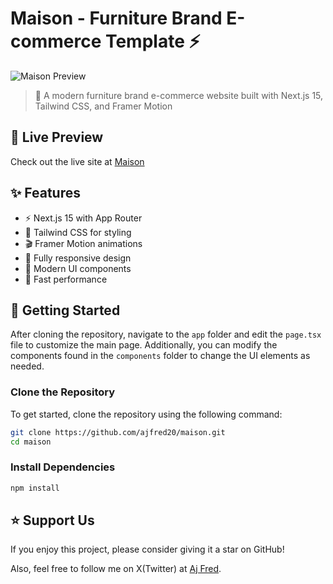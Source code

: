 # Maison - Furniture Brand E-commerce Template ⚡

![Maison Preview](https://raw.githubusercontent.com/ajfred20/chimly/main/public/assets/preview.png)

> 🌟 A modern furniture brand e-commerce website built with Next.js 15, Tailwind CSS, and Framer Motion

## 🔴 Live Preview

Check out the live site at [Maison](https://maison-aj.vercel.app)

## ✨ Features

- ⚡️ Next.js 15 with App Router
- 🎨 Tailwind CSS for styling
- 🎬 Framer Motion animations
- 📱 Fully responsive design
- 🌙 Modern UI components
- 🚀 Fast performance

## 🚀 Getting Started

After cloning the repository, navigate to the `app` folder and edit the `page.tsx` file to customize the main page. Additionally, you can modify the components found in the `components` folder to change the UI elements as needed.

### Clone the Repository

To get started, clone the repository using the following command:

```bash
git clone https://github.com/ajfred20/maison.git
cd maison
```

### Install Dependencies

```bash
npm install
```

## ⭐️ Support Us

If you enjoy this project, please consider giving it a star on GitHub!

Also, feel free to follow me on X(Twitter) at [Aj Fred](https://x.com/iamajfred_).
